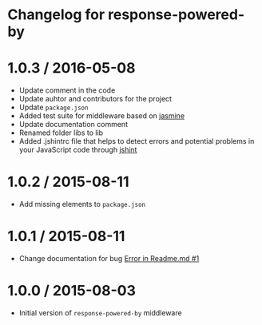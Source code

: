 
# Changelog for **response-powered-by**

1.0.3 / 2016-05-08
==================

  * Update comment in the code
  * Update auhtor and contributors for the project
  * Update `package.json`
  * Added test suite for middleware based on [jasmine](http://jasmine.github.io/edge/introduction.html)
  * Update documentation comment
  * Renamed folder libs to lib
  * Added .jshintrc file that helps to detect errors and potential problems in your JavaScript code through [jshint](http://jshint.com/docs/)

1.0.2 / 2015-08-11
==================

  * Add missing elements to `package.json`

1.0.1 / 2015-08-11
==================

  * Change documentation for bug [Error in Readme.md #1](https://github.com/NickNaso/response-powered-by/issues/1)

1.0.0 / 2015-08-03
==================

  * Initial version of `response-powered-by` middleware
